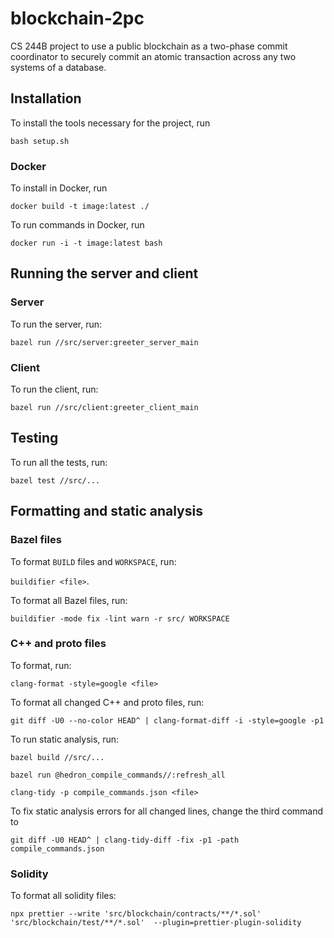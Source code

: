 # blockchain-2pc
CS 244B project to use a public blockchain as a two-phase commit coordinator to securely commit an atomic transaction across any two systems of a database.


## Installation

To install the tools necessary for the project, run

`bash setup.sh`

### Docker

To install in Docker, run

`docker build -t image:latest ./`

To run commands in Docker, run

`docker run -i -t image:latest bash`

## Running the server and client

### Server

To run the server, run:

`bazel run //src/server:greeter_server_main`

### Client

To run the client, run:

`bazel run //src/client:greeter_client_main`

## Testing

To run all the tests, run:

`bazel test //src/...`

## Formatting and static analysis

### Bazel files

To format `BUILD` files and `WORKSPACE`, run:

`buildifier <file>`.

To format all Bazel files, run:

`buildifier -mode fix -lint warn -r src/ WORKSPACE`

### C++ and proto files

To format, run:

`clang-format -style=google <file>`

To format all changed C++ and proto files, run:

`git diff -U0 --no-color HEAD^ | clang-format-diff -i -style=google -p1`

To run static analysis, run:

`bazel build //src/...`

`bazel run @hedron_compile_commands//:refresh_all`

`clang-tidy -p compile_commands.json <file>`

To fix static analysis errors for all changed lines, change the third command to

`git diff -U0 HEAD^ | clang-tidy-diff -fix -p1 -path compile_commands.json`

### Solidity

To format all solidity files:

`npx prettier --write 'src/blockchain/contracts/**/*.sol' 'src/blockchain/test/**/*.sol'  --plugin=prettier-plugin-solidity`
